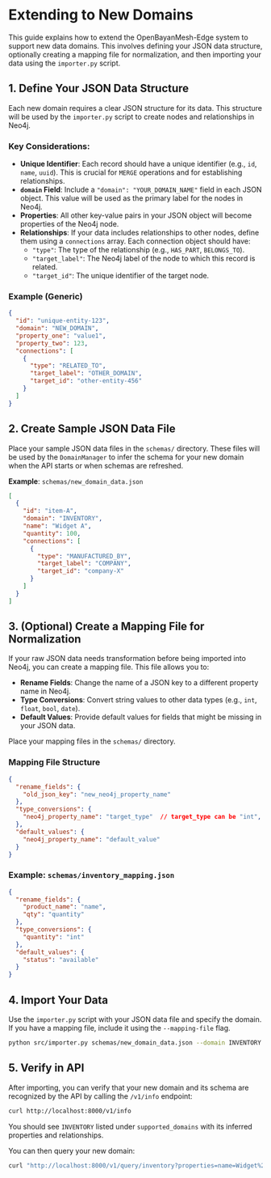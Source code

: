 # Extending to New Domains

This guide explains how to extend the OpenBayanMesh-Edge system to support new data domains. This involves defining your JSON data structure, optionally creating a mapping file for normalization, and then importing your data using the `importer.py` script.

## 1. Define Your JSON Data Structure

Each new domain requires a clear JSON structure for its data. This structure will be used by the `importer.py` script to create nodes and relationships in Neo4j.

### Key Considerations:

*   **Unique Identifier**: Each record should have a unique identifier (e.g., `id`, `name`, `uuid`). This is crucial for `MERGE` operations and for establishing relationships.
*   **`domain` Field**: Include a `"domain": "YOUR_DOMAIN_NAME"` field in each JSON object. This value will be used as the primary label for the nodes in Neo4j.
*   **Properties**: All other key-value pairs in your JSON object will become properties of the Neo4j node.
*   **Relationships**: If your data includes relationships to other nodes, define them using a `connections` array. Each connection object should have:
    *   `"type"`: The type of the relationship (e.g., `HAS_PART`, `BELONGS_TO`).
    *   `"target_label"`: The Neo4j label of the node to which this record is related.
    *   `"target_id"`: The unique identifier of the target node.

### Example (Generic)

```json
{
  "id": "unique-entity-123",
  "domain": "NEW_DOMAIN",
  "property_one": "value1",
  "property_two": 123,
  "connections": [
    {
      "type": "RELATED_TO",
      "target_label": "OTHER_DOMAIN",
      "target_id": "other-entity-456"
    }
  ]
}
```

## 2. Create Sample JSON Data File

Place your sample JSON data files in the `schemas/` directory. These files will be used by the `DomainManager` to infer the schema for your new domain when the API starts or when schemas are refreshed.

**Example**: `schemas/new_domain_data.json`

```json
[
  {
    "id": "item-A",
    "domain": "INVENTORY",
    "name": "Widget A",
    "quantity": 100,
    "connections": [
      {
        "type": "MANUFACTURED_BY",
        "target_label": "COMPANY",
        "target_id": "company-X"
      }
    ]
  }
]
```

## 3. (Optional) Create a Mapping File for Normalization

If your raw JSON data needs transformation before being imported into Neo4j, you can create a mapping file. This file allows you to:

*   **Rename Fields**: Change the name of a JSON key to a different property name in Neo4j.
*   **Type Conversions**: Convert string values to other data types (e.g., `int`, `float`, `bool`, `date`).
*   **Default Values**: Provide default values for fields that might be missing in your JSON data.

Place your mapping files in the `schemas/` directory.

### Mapping File Structure

```json
{
  "rename_fields": {
    "old_json_key": "new_neo4j_property_name"
  },
  "type_conversions": {
    "neo4j_property_name": "target_type"  // target_type can be "int", "float", "bool", "date"
  },
  "default_values": {
    "neo4j_property_name": "default_value"
  }
}
```

### Example: `schemas/inventory_mapping.json`

```json
{
  "rename_fields": {
    "product_name": "name",
    "qty": "quantity"
  },
  "type_conversions": {
    "quantity": "int"
  },
  "default_values": {
    "status": "available"
  }
}
```

## 4. Import Your Data

Use the `importer.py` script with your JSON data file and specify the domain. If you have a mapping file, include it using the `--mapping-file` flag.

```bash
python src/importer.py schemas/new_domain_data.json --domain INVENTORY --mapping-file schemas/inventory_mapping.json --merge
```

## 5. Verify in API

After importing, you can verify that your new domain and its schema are recognized by the API by calling the `/v1/info` endpoint:

```bash
curl http://localhost:8000/v1/info
```

You should see `INVENTORY` listed under `supported_domains` with its inferred properties and relationships.

You can then query your new domain:

```bash
curl "http://localhost:8000/v1/query/inventory?properties=name=Widget%20A"
```
